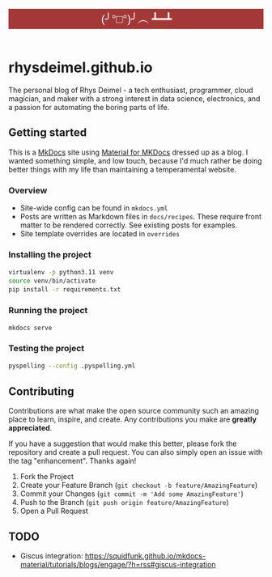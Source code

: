 <br />
<div align="center">
    <img src="docs/images/table_flip.png" alt="Logo">
</div>
<br />


# rhysdeimel.github.io
The personal blog of Rhys Deimel - a tech enthusiast, programmer, cloud magician,
and maker with a strong interest in data science, electronics, and a passion for automating the boring parts of life.

## Getting started
This is a [MkDocs](https://www.mkdocs.org/) site using [Material for MKDocs](https://squidfunk.github.io/mkdocs-material/)
dressed up as a blog. I wanted something simple, and low touch, because I'd much rather be doing better things with my 
life than maintaining a temperamental website.

### Overview
- Site-wide config can be found in `mkdocs.yml`
- Posts are written as Markdown files in `docs/recipes`.
  These require front matter to be rendered correctly.
  See existing posts for examples.
- Site template overrides are located in `overrides`


### Installing the project
```bash
virtualenv -p python3.11 venv
source venv/bin/activate
pip install -r requirements.txt
```

### Running the project
```
mkdocs serve
```

### Testing the project
```bash
pyspelling --config .pyspelling.yml
```

## Contributing
Contributions are what make the open source community such an amazing place to learn, inspire, and create. Any contributions you make are **greatly appreciated**.

If you have a suggestion that would make this better, please fork the repository and create a pull request. You can also simply open an issue with the tag "enhancement". Thanks again!

1. Fork the Project
2. Create your Feature Branch (`git checkout -b feature/AmazingFeature`)
3. Commit your Changes (`git commit -m 'Add some AmazingFeature'`)
4. Push to the Branch (`git push origin feature/AmazingFeature`)
5. Open a Pull Request

## TODO
- Giscus integration: https://squidfunk.github.io/mkdocs-material/tutorials/blogs/engage/?h=rss#giscus-integration